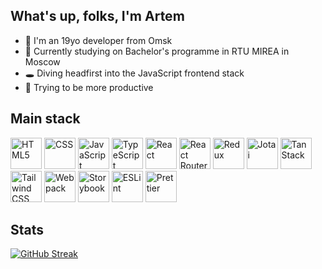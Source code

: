 ## What's up, folks, I'm Artem
- 👋 I'm an 19yo developer from Omsk
- 🌱 Currently studying on Bachelor's programme in RTU MIREA in Moscow
- 🕳️ Diving headfirst into the JavaScript frontend stack
- 👀 Trying to be more productive

## Main stack
<div >
	<img width="50" src="https://icon.icepanel.io/Technology/svg/HTML5.svg" alt="HTML5" title="HTML5" />
	<img width="50" src="https://icon.icepanel.io/Technology/svg/CSS3.svg" alt="CSS" title="CSS" />
	<img width="50" src="https://icon.icepanel.io/Technology/svg/JavaScript.svg" alt="JavaScript" title="JavaScript" />
	<img width="50" src="https://icon.icepanel.io/Technology/svg/TypeScript.svg" alt="TypeScript" title="TypeScript" />
	<img width="50" src="https://icon.icepanel.io/Technology/svg/React.svg" alt="React" title="React" />
  <img width="50" height="50" src="https://reactrouter.com/_brand/react-router-mark-color-inverted.svg" alt="React Router" title="React Router" />
	<img width="50" src="https://icon.icepanel.io/Technology/svg/Redux.svg" alt="Redux" title="Redux" />
  <img width="50" src="https://storage.googleapis.com/candycode/jotai/jotai-mascot.png" alt="Jotai" title="Jotai" />
  <img width="50" src="https://cottonbureau.com/image?path=sellers%2Foriginals%2F101860_tanner-linsley_8BFQ.png" alt="TanStack" title="TanStack" />
	<img width="50" src="https://icon.icepanel.io/Technology/svg/Tailwind-CSS.svg" alt="Tailwind CSS" title="Tailwind CSS" />
	<img width="50" src="https://icon.icepanel.io/Technology/svg/Webpack.svg" alt="Webpack" title="Webpack" />
  <img width="50" src="https://icon.icepanel.io/Technology/svg/Storybook.svg" alt="Storybook" title="Storybook" />
  <img width="50" src="https://icon.icepanel.io/Technology/svg/ESLint.svg" alt="ESLint" title="ESLint" />
  <img width="50" src="https://prettier.io/icon.png" alt="Prettier" title="Prettier" />
</div>

## Stats
<!-- [![GitHub Streak](http://github-readme-streak-stats.herokuapp.com?user=x3noku&theme=javascript&hide_border=true)](https://git.io/streak-stats) -->
[![GitHub Streak](http://github-readme-streak-stats.herokuapp.com?user=x3noku&theme=github-dark-blue&hide_border=true)](https://git.io/streak-stats)

